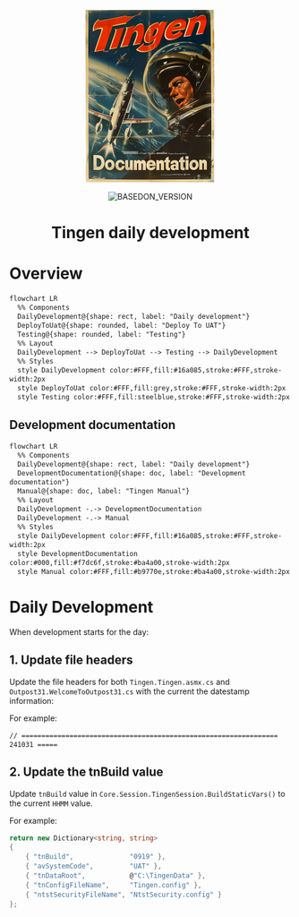 <!-- u241205 -->

<div align="center">

  ![logo](../../.github/Images/Logos/TingenDocumentation-232x308.png)

  ![BASEDON_VERSION](https://img.shields.io/badge/BASED%20ON%20Tingen%2024.12-white?style=for-the-badge)

  <h1>
    Tingen daily development
  </h1>

</div>

# Overview

```mermaid
flowchart LR
  %% Components
  DailyDevelopment@{shape: rect, label: "Daily development"}
  DeployToUat@{shape: rounded, label: "Deploy To UAT"}
  Testing@{shape: rounded, label: "Testing"}
  %% Layout
  DailyDevelopment --> DeployToUat --> Testing --> DailyDevelopment
  %% Styles
  style DailyDevelopment color:#FFF,fill:#16a085,stroke:#FFF,stroke-width:2px
  style DeployToUat color:#FFF,fill:grey,stroke:#FFF,stroke-width:2px
  style Testing color:#FFF,fill:steelblue,stroke:#FFF,stroke-width:2px
```

## Development documentation

```mermaid
flowchart LR
  %% Components
  DailyDevelopment@{shape: rect, label: "Daily development"}
  DevelopmentDocumentation@{shape: doc, label: "Development documentation"}
  Manual@{shape: doc, label: "Tingen Manual"}
  %% Layout
  DailyDevelopment -.-> DevelopmentDocumentation
  DailyDevelopment -.-> Manual
  %% Styles
  style DailyDevelopment color:#FFF,fill:#16a085,stroke:#FFF,stroke-width:2px
  style DevelopmentDocumentation color:#000,fill:#f7dc6f,stroke:#ba4a00,stroke-width:2px
  style Manual color:#FFF,fill:#b9770e,stroke:#ba4a00,stroke-width:2px
```

# Daily Development

When development starts for the day:

## 1. Update file headers

Update the file headers for both `Tingen.Tingen.asmx.cs` and `Outpost31.WelcomeToOutpost31.cs` with the current the datestamp information:

For example:

```text
// ================================================================ 241031 =====
```

## 2. Update the tnBuild value

Update `tnBuild` value in `Core.Session.TingenSession.BuildStaticVars()` to the current `HHMM` value.

For example:

```csharp
return new Dictionary<string, string>
{
    { "tnBuild",              "0919" },
    { "avSystemCode",         "UAT" },
    { "tnDataRoot",           @"C:\TingenData" },
    { "tnConfigFileName",     "Tingen.config" },
    { "ntstSecurityFileName", "NtstSecurity.config" }
};
```
